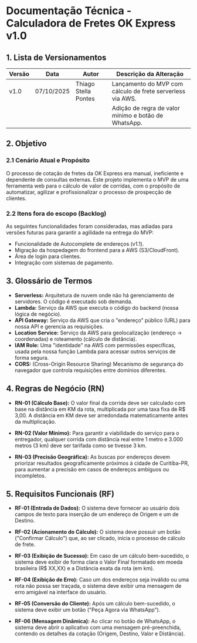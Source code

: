 # Documentação Técnica - Calculadora de Fretes OK Express v1.0

## 1. Lista de Versionamentos

| Versão | Data       | Autor                | Descrição da Alteração                                     |
|--------|------------|----------------------|------------------------------------------------------------|
| v1.0   | 07/10/2025 | Thiago Stella Pontes | Lançamento do MVP com cálculo de frete serverless via AWS. |
|        |            |                      | Adição de regra de valor mínimo e botão de WhatsApp.       |


## 2. Objetivo

### 2.1 Cenário Atual e Propósito
O processo de cotação de fretes da OK Express era manual, ineficiente e dependente de consultas externas. Este projeto implementa o MVP de uma ferramenta web para o cálculo de valor de corridas, com o propósito de automatizar, agilizar e profissionalizar o processo de prospecção de clientes.

### 2.2 Itens fora do escopo (Backlog)
As seguintes funcionalidades foram consideradas, mas adiadas para versões futuras para garantir a agilidade na entrega do MVP:
- Funcionalidade de Autocomplete de endereços (v1.1).
- Migração da hospedagem do frontend para a AWS (S3/CloudFront).
- Área de login para clientes.
- Integração com sistemas de pagamento.

## 3. Glossário de Termos

- **Serverless:** Arquitetura de nuvem onde não há gerenciamento de servidores. O código é executado sob demanda.
- **Lambda:** Serviço da AWS que executa o código do backend (nossa lógica de negócio).
- **API Gateway:** Serviço da AWS que cria o "endereço" público (URL) para nossa API e gerencia as requisições.
- **Location Service:** Serviço da AWS para geolocalização (endereço -> coordenadas) e roteamento (cálculo de distância).
- **IAM Role:** Uma "identidade" na AWS com permissões específicas, usada pela nossa função Lambda para acessar outros serviços de forma segura.
- **CORS:** (Cross-Origin Resource Sharing) Mecanismo de segurança do navegador que controla requisições entre domínios diferentes.

## 4. Regras de Negócio (RN)

- **RN-01 (Cálculo Base):** O valor final da corrida deve ser calculado com base na distância em KM da rota, multiplicada por uma taxa fixa de R$ 3,00. A distância em KM deve ser arredondada matematicamente antes da multiplicação.

- **RN-02 (Valor Mínimo):** Para garantir a viabilidade do serviço para o entregador, qualquer corrida com distância real entre 1 metro e 3.000 metros (3 km) deve ser tarifada como se tivesse 3 km.

- **RN-03 (Precisão Geográfica):** As buscas por endereços devem priorizar resultados geograficamente próximos à cidade de Curitiba-PR, para aumentar a precisão em casos de endereços ambíguos ou incompletos.

## 5. Requisitos Funcionais (RF)

- **RF-01 (Entrada de Dados):** O sistema deve fornecer ao usuário dois campos de texto para inserção de um endereço de Origem e um de Destino.

- **RF-02 (Acionamento do Cálculo):** O sistema deve possuir um botão ("Confirmar Cálculo") que, ao ser clicado, inicia o processo de cálculo de frete.

- **RF-03 (Exibição de Sucesso):** Em caso de um cálculo bem-sucedido, o sistema deve exibir de forma clara o Valor Final formatado em moeda brasileira (R$ XX,XX) e a Distância exata da rota (em km).

- **RF-04 (Exibição de Erro):** Caso um dos endereços seja inválido ou uma rota não possa ser traçada, o sistema deve exibir uma mensagem de erro amigável na interface do usuário.

- **RF-05 (Conversão do Cliente):** Após um cálculo bem-sucedido, o sistema deve exibir um botão ("Peça Agora via WhatsApp").

- **RF-06 (Mensagem Dinâmica):** Ao clicar no botão de WhatsApp, o sistema deve abrir o aplicativo com uma mensagem pré-preenchida, contendo os detalhes da cotação (Origem, Destino, Valor e Distância).